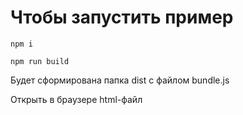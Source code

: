 # Чтобы запустить пример

`npm i`

`npm run build`

Будет сформирована папка dist с файлом bundle.js 

Открыть в браузере html-файл
